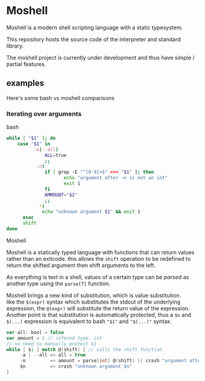# Moshell
Moshell is a modern shell scripting language with a static typesystem.

This repository hosts the source code of the interpreter and standard library.

The moshell project is currently under development and thus have simple / partial features.

## examples
Here's some bash vs moshell comparisons

### Iterating over arguments 
bash 
```bash
while [ "$1" ]; do
    case "$1" in
          -a|--all) 
              ALL=true
              ;;
           -n)
              if [ grep -E "^[0-9]+$" <<< "$1" ]; then 
                     echo "argument after -n is not an int"
                     exit 1
              fi
              AMMOUNT="$2"
              ;;
            *)
             echo "unknown argument $1" && exit 1
      esac
      shift
done
```

Moshell 

Moshell is a statically typed language with functions that can return values rather than an exitcode. this allows the `shift` operation to be redefined to return the shifted argument then shift arguments to the left.

As everything is text in a shell, values of a certain type can be _parsed_ as another type using the `parse[T]` function.

Moshell brings a new kind of substitution, which is value substitution.  
like the `$(expr)` syntax which substitutes the stdout of the underlying expression, the `@(expr)` will substitute the return value of the expression.  
Another point is that substitution is automatically protected, thus a `$x` and `$(...)` expression is equivalent to bash `"$1"` and `"$(...)"` syntax.

```scala
var all: bool = false
var amount = 1 // infered type: int
// no need to manually protect $1
while [ $1 ] match @(shift) { // calls the shift function
     -a | --all => all = true
     -n         => amount = parse[int] @(shift) || crash "argument after -n is not an int" 
     $n         => crash "unknown argument $n"
} 
```

